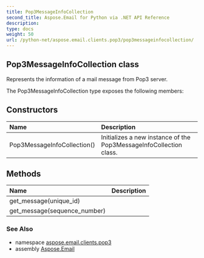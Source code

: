 ```yaml
---
title: Pop3MessageInfoCollection
second_title: Aspose.Email for Python via .NET API Reference
description: 
type: docs
weight: 50
url: /python-net/aspose.email.clients.pop3/pop3messageinfocollection/
---
```


## Pop3MessageInfoCollection class

Represents the information of a mail message from Pop3 server.

The Pop3MessageInfoCollection type exposes the following members:
## Constructors
| Name | Description |
| :- | :- |
|Pop3MessageInfoCollection()|Initializes a new instance of the Pop3MessageInfoCollection class.|
## Methods
| Name | Description |
| :- | :- |
|get_message(unique_id)|  |
|get_message(sequence_number)|  |

### See Also

* namespace [aspose.email.clients.pop3](/python-net/aspose.email.clients.pop3/)
* assembly [Aspose.Email](/python-net/)

